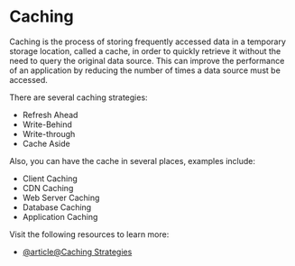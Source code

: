# Caching

Caching is the process of storing frequently accessed data in a temporary storage location, called a cache, in order to quickly retrieve it without the need to query the original data source. This can improve the performance of an application by reducing the number of times a data source must be accessed.

There are several caching strategies:

*   Refresh Ahead
*   Write-Behind
*   Write-through
*   Cache Aside

Also, you can have the cache in several places, examples include:

*   Client Caching
*   CDN Caching
*   Web Server Caching
*   Database Caching
*   Application Caching

Visit the following resources to learn more:

- [@article@Caching Strategies](https://medium.com/@mmoshikoo/cache-strategies-996e91c80303)
